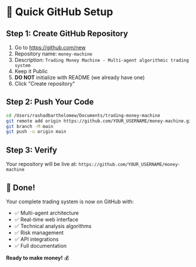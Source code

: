 # 🚀 Quick GitHub Setup

## Step 1: Create GitHub Repository
1. Go to https://github.com/new
2. Repository name: `money-machine`
3. Description: `Trading Money Machine - Multi-agent algorithmic trading system`
4. Keep it Public
5. **DO NOT** initialize with README (we already have one)
6. Click "Create repository"

## Step 2: Push Your Code
```bash
cd /Users/rashadbartholomew/Documents/trading-money-machine
git remote add origin https://github.com/YOUR_USERNAME/money-machine.git
git branch -M main
git push -u origin main
```

## Step 3: Verify
Your repository will be live at:
`https://github.com/YOUR_USERNAME/money-machine`

## 🎉 Done!
Your complete trading system is now on GitHub with:
- ✅ Multi-agent architecture
- ✅ Real-time web interface  
- ✅ Technical analysis algorithms
- ✅ Risk management
- ✅ API integrations
- ✅ Full documentation

**Ready to make money!** 💰
